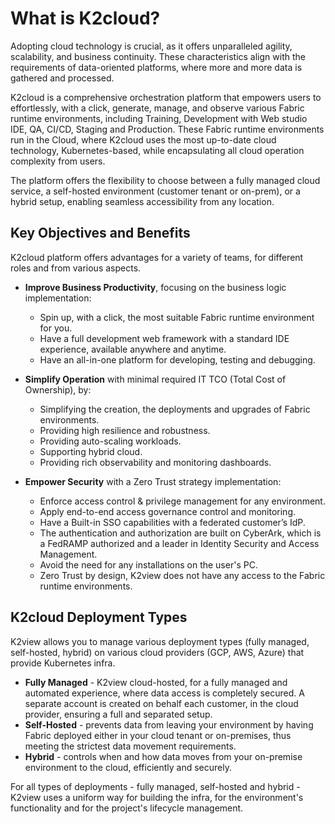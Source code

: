 # What is K2cloud?

Adopting cloud technology is crucial, as it offers unparalleled agility, scalability, and business continuity. These characteristics align with the requirements of data-oriented platforms, where more and more data is gathered and processed.

K2cloud is a comprehensive orchestration platform that empowers users to effortlessly, with a click, generate, manage, and observe various Fabric runtime environments, including Training, Development with Web studio IDE, QA, CI/CD, Staging and Production. These Fabric runtime environments run in the Cloud, where K2cloud uses the most up-to-date cloud technology, Kubernetes-based, while encapsulating all cloud operation complexity from users.

The platform offers the flexibility to choose between a fully managed cloud service, a self-hosted environment (customer tenant or on-prem), or a hybrid setup, enabling seamless accessibility from any location.

## Key Objectives and Benefits

K2cloud platform offers advantages for a variety of teams, for different roles and from various aspects.

* **Improve Business Productivity**, focusing on the business logic implementation:
  * Spin up, with a click, the most suitable Fabric runtime environment for you.
  * Have a full development web framework with a standard IDE experience, available anywhere and anytime.
  * Have an all-in-one platform for developing, testing and debugging.

* **Simplify Operation** with minimal required IT TCO (Total Cost of Ownership), by:
  * Simplifying the creation, the deployments and upgrades of Fabric environments.
  * Providing high resilience and robustness.
  * Providing auto-scaling workloads.
  * Supporting hybrid cloud.
  * Providing rich observability and monitoring dashboards.

* **Empower Security** with a Zero Trust strategy implementation:
  * Enforce access control & privilege management for any environment.
  * Apply end-to-end access governance control and monitoring.
  * Have a Built-in SSO capabilities with a federated customer’s IdP.
  * The authentication and authorization are built on CyberArk, which is a FedRAMP authorized and a leader in Identity Security and Access Management.
  * Avoid the need for any installations on the user's PC.
  * Zero Trust by design, K2view does not have any access to the Fabric runtime environments.



## K2cloud Deployment Types

K2view allows you to manage various deployment types (fully managed, self-hosted, hybrid) on various cloud providers (GCP, AWS, Azure) that provide Kubernetes infra.

* **Fully Managed** - K2view cloud-hosted, for a fully managed and automated experience, where data access is completely secured. A separate account is created on behalf each customer, in the cloud provider, ensuring a full and separated setup. 
* **Self-Hosted** - prevents data from leaving your environment by having Fabric deployed either in your cloud tenant or on-premises, thus meeting the strictest data movement requirements.
* **Hybrid** - controls when and how data moves from your on-premise environment to the cloud, efficiently and securely.

For all types of deployments - fully managed, self-hosted and hybrid - K2view uses a uniform way for building the infra, for the environment's functionality and for the project's lifecycle management.



